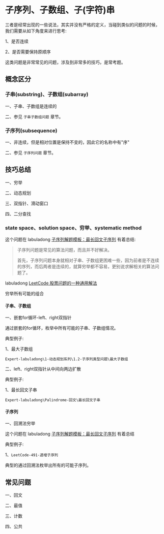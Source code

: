 # 子序列、子数组、子(字符)串

三者是经常出现的一些说法，其实并没有严格的定义，当碰到类似的问题的时候，我们需要从如下角度来进行思考:

1、是否连续

2、是否需要保持原顺序

这类问题是非常常见的问题，涉及到非常多的技巧，是常考题。

## 概念区分

### 子串(substring)、子数组(subarray)

一、子串、子数组是连续的

二、参见 `子串子数组问题` 章节。

### 子序列(subsequence)

一、非连续，但是相对位置是保持不变的，因此它的名称中有"序"

二、参见 `子序列问题` 章节。



## 技巧总结

一、穷举

二、动态规划

三、双指针、滑动窗口

四、二分查找



### state space、solution space、穷举、systematic method

这个问题在 labuladong [子序列解题模板：最长回文子序列](https://mp.weixin.qq.com/s/zNai1pzXHeB2tQE6AdOXTA) 有着总结: 

> 子序列问题是常见的算法问题，而且并不好解决。
>
> 首先，子序列问题本身就相对子串、子数组更困难一些，因为前者是不连续的序列，而后两者是连续的，就算穷举都不容易，更别说求解相关的算法问题了。

labuladong [LeetCode 股票问题的一种通用解法](https://mp.weixin.qq.com/s/TrN7mMdLEPCmT5mOXzgP5A)

穷举所有可能的组合

#### 子串、子数组

一、嵌套for循环-left、right双指针

通过嵌套的for循环，枚举中所有可能的子串、子数组情况。

典型例子:

1、最大子数组

`Expert-labuladong\1-动态规划系列\1.2-子序列类型问题\最大子数组`

二、left、right双指针从中间向两边扩散

典型例子:

1、最长回文子串

`Expert-labuladong\Palindrome-回文\最长回文子串`



#### 子序列

一、回溯法穷举

这个问题在 labuladong [子序列解题模板：最长回文子序列](https://mp.weixin.qq.com/s/zNai1pzXHeB2tQE6AdOXTA) 有着总结

典型例子:

1、`LeetCode-491-递增子序列`

典型的通过回溯法枚举出所有的可能子序列。



## 常见问题

一、回文

二、最值

三、计数

四、公共


